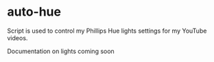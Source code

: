 # auto-hue

Script is used to control my Phillips Hue lights settings for my YouTube videos.

Documentation on lights coming soon
